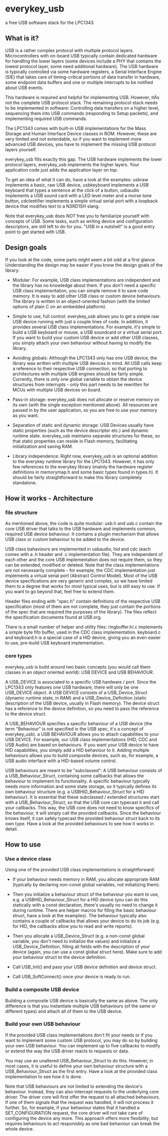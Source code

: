 everykey_usb
===============

a free USB software stack for the LPC1343

What is it?
-----------

USB is a rather complex protocol with multiple protocol layers. Microcontrollers with on-board USB typically contain dedicated hardware for  handling the lower layers (some devices include a PHY that contains the lowest protocol layer, some need additional hardware). The USB hardware is typically controlled via some hardware registers, a Serial Interface Engine (SIE) that takes care of timing-critical portions of data transfer in hardware, some endpoint data buffers and one or multiple interrupts to be notified about USB events.

This hardware is required and helpful for implementing USB. However, itÄs not the complete USB protocol stack. The remaining protocol stack needs to be implemented in software: Controlling data transfers on a higher level, sequencing them into USB commands (responding to Setup packets), and implementing required USB commands.

The LPC1343 comes with built-in USB implementations for the Mass Storage and Human Interface Device classes in ROM. However, these are very limited and not extendable, so if you want to implement more advanced USB devices, you have to implement the missing USB protocol layers yourself.

everykey_usb fills exactly this gap. The USB hardware implements the lower protocol layers, everykey_usb implements the higher layers. Your application code just adds the application layer on top.

To get an idea of what it can do, have a look at the examples: usbraw implements a basic, raw USB device, usbkeyboard implements a USB keyboard that types a sentence at the click of a button, usbaudio implements a USB sound card with a LED level meter and a morse tone button, cdcleetifier implements a simple virtual serial port with a loopback device that modifies text to a N3RD1SH slang.

Note that everykey_usb does _NOT_ free you to familiarize yourself with concepts of USB. Some tasks, such as writing device and configuration descriptors, are still left to do for you. "USB in a nutshell" is a good entry point to get started with USB.

Design goals
------------

If you look at the code, some parts might seem a bit odd at a first glance. Understanding the design may be easier if you know the design goals of the library:

- Modular: For example, USB class implementations are independent and the library has no knowledge about them. If you don't need a specific USB class implementation, you can simple remove it to save code memory. It is easy to add other USB class or custom device behaviours. The library is written in an object-oriented fashion (with the limited options of plain C on an embedded platform).

- Simple to use, full control: everykey_usb allows you to get a simple raw USB device running with just a couple lines of code. In addition, it provides several USB class implementations. For example, it's simple to build a USB keyboard or mouse, a USB soundcard or a virtual serial port. If you want to build your custom USB device or add other USB classes, you simply attach your own behaviour without having to modify the library.

- Avoiding globals: Although the LPC1343 only has one USB device, the library was written with multiple USB devices in mind. All USB calls keep a reference to their respective USB connection, so that porting to architectures with multiple USB engines should be fairly simple. Currently, there is only one global variable to obtain the device structures from interrupts - only this part needs to be rewritten for MCUs with multiple USB devices on board.

- Pass-in storage: everykey_usb does not allocate or reserve memory on its own (with the single exception mentioned above). All resources are passed in by the user application, so you are free to use your memory as you want.

- Separation of static and dynamic storage: USB Devices usually have static  properties (such as the device descriptor etc.) and dynamic runtime state. everykey_usb maintains separate structures for these, so that static properties can reside in Flash memory, facilitating initialization and saving RAM. 

- Library independence: Right now, everykey_usb is an optional addition to the everykey runtime library for the LPC1343. However, it has only few references to the everykey library (mainly the hardware register definitions in memorymap.h and some basic types found in types.h). It should be fairly straightforward to make this library completely standalone.

How it works - Architecture
---------------------------

### file structure

As mentioned above, the code is quite modular: usb.h and usb.c contain the core USB driver that talks to the USB hardware and implements common, required USB device behaviour. It contains a plugin mechanism that allows USB class or custom behaviour to be added to the device.

USB class bahaviours are implemented in usbaudio, hid and cdc (each comes with a .h header and .c implementation file). They are independent of each other and the core USB implementation does not require them, so they can be extended, modified or deleted. Note that the class implementations are not necessarily complete - for example, the CDC implementation just implements a virtual serial port (Abstract Control Model). Most of the USB device specifications are very generic and complex, so we have limited them to a degree that works for most typical uses, but is still easy to use. If you want to go beyond that, feel free to extend them.

Header files ending with "spec.h" contain definitions of the respective USB specification (most of them are not complete, they just contain the portions of the spec that are required the purposes of the library). The files reflect the specification documents found at USB.org.

There is a small number of helper and utility files: ringbuffer.h/.c implements a simple byte fifo buffer, used in the CDC class implementation. keyboard.c and keyboard.h is a special case of a HID device, giving you an  even easier to use, pre-build USB keyboard implementation.

### core types

everykey_usb is build around two basic concepts (you would call them classes in an object oriented world): USB DEVICE and USB BEHAVIOUR.

A USB_DEVICE is associated to a specific USB hardware / port. Since the LPC1343 only features one USB hardware, there will only be one USB_DEVICE object. A USB DEVICE consists of a USB_Device_Struct (dynamic runtime state, in RAM) and a USB_Device_Definition (static description of the USB device, usually in Flash memory). The device struct has a reference to the device definition, so you need to pass the reference to the device struct.

A USB_BEHAVIOUR specifies a specific behaviour of a USB device (the term "Behaviour" is not specified in the USB spec, it's a concept of everykey_usb). a USB BEHAVIOUR allows you to attach capabilities to your USB DEVICE. For example, our USB class implementations (HID, CDC and USB Audio) are based on behaviours. If you want your USB device to have HID capabilities, you simply add a HID behaviour to it. Adding multiple behaviours allows you to build composite devices, such as, for example, a USB audio interface with a HID-based volume control.

USB behaviours are meant to be "subclassed": A USB behaviour consists of a USB_Behaviour_Struct, containing some callbacks that allows the behaviour to implement its functionality. A specific behaviour typically needs more information and some state storage, so it typically defines its own behaviour structure (e.g. a USBHID_Behaviour_Struct for a HID behaviour). It is essential that these subclassed / extended structures start with a USB_Behaviour_Struct, so that the USB core can typecast it and call your callbacks. This way, the USB core does not need to know specifics of the behaviour, it will simply call the provided callbacks. Since the behaviour knows itself, it can safely typecast the provided behavour struct back to its own type. Have a look at the provided behaviours to see how it works in detail.

How to use
----------

### Use a device class

Using one of the provided USB class implementations is straightforward:

- If your behaviour needs memory in RAM, you allocate appropriate RAM (typically by declaring non-const global variables, not initializing them). 

- Then you initialize a behaviour struct of the behaviour you want to use, e.g. a USBHID_Behaviour_Struct for a HID device (you can do this statically with a const declaration, there's usually no need to change it during runtime. There are helper macros for fillng the basic behaviour struct, have a look at the examples). The behaviour typically also contains a couple of callbacks that allows your device to do its job (e.g. for HID, the callbacks allow you to read and write reports).

- Then you allocate a USB_Device_Struct (e.g. a non-const global variable, you don't need to initialize the values) and initialize a USB_Device_Definition, filling all fields with the description of your device (again, you can use a const global struct here). Make sure to add your behaviour struct to the device definition.

- Call USB_Init() and pass your USB device definition and device struct.

- Call USB_SoftConnect() once your device is ready to run.

### Build a composite USB device

Building a composite USB device is basically the same as above. The only difference is that you instantiate multiple USB behaviours (of the same or different types) and attach all of them to the USB device.

### Build your own USB behaviour

If the provided USB class implementations don't fit your needs or if you want to implement some custom USB protocol, you may do so by building your own USB behaviour. You can implement up to five callbacks to modify or extend the way the USB driver reacts to requests or data.

You may use an unaltered USB_Behaviour_Struct to do this. However, in most cases, it is useful to define your own behaviour structure with a USB_Behaviour_Struct as the first entry. Have a look at the provided class implementation to see how it is done.

Note that USB behaviours are not limited to extending the device's behaviour. Instead, they can also intercept requests to the underlying core driver. The driver core will first offer the request to all attached behaviours. If one of them signals that the request was handled, it will not process it further. So, for example, if your behaviour states that it handled a SET_CONFIGURATION request, the core driver will not take care of configuring the device any more. This approach offers more flexibility, but requires behaviours to act responisbly as one bad behaviour can break the whole device.
